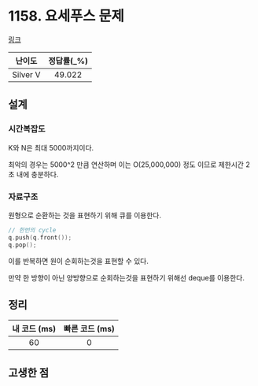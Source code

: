 # 1158. 요세푸스 문제

[링크](https://www.acmicpc.net/problem/1158)

|  난이도  | 정답률(\_%) |
| :------: | :---------: |
| Silver V |   49.022    |

## 설계

### 시간복잡도

K와 N은 최대 5000까지이다.

최악의 경우는 5000^2 만큼 연산하며 이는 O(25,000,000‬) 정도 이므로 제한시간 2초 내에 충분하다.

### 자료구조

원형으로 순환하는 것을 표현하기 위해 큐를 이용한다.

```cpp
// 한번의 cycle
q.push(q.front());
q.pop();
```

이를 반복하면 원이 순회하는것을 표현할 수 있다.

만약 한 방향이 아닌 양방향으로 순회하는것을 표현하기 위해선 deque를 이용한다.

## 정리

| 내 코드 (ms) | 빠른 코드 (ms) |
| :----------: | :------------: |
|      60      |       0        |

## 고생한 점
